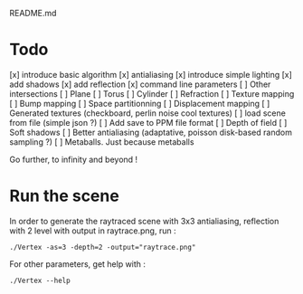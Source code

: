 README.md

# Todo

 [x] introduce basic algorithm
 [x] antialiasing
 [x] introduce simple lighting
 [x] add shadows
 [x] add reflection
 [x] command line parameters
 [ ] Other intersections
    [ ] Plane
    [ ] Torus
    [ ] Cylinder
 [ ] Refraction
 [ ] Texture mapping
 [ ] Bump mapping 
 [ ] Space partitionning
 [ ] Displacement mapping
 [ ] Generated textures (checkboard, perlin noise cool textures)
 [ ] load scene from file (simple json ?)
 [ ] Add save to PPM file format
 [ ] Depth of field
 [ ] Soft shadows
 [ ] Better antialiasing (adaptative, poisson disk-based random sampling ?)
 [ ] Metaballs. Just because metaballs

Go further, to infinity and beyond !

# Run the scene

In order to generate the raytraced scene with 3x3 antialiasing, reflection with 2 level with output in raytrace.png, run :

    ./Vertex -as=3 -depth=2 -output="raytrace.png"

For other parameters, get help with :

    ./Vertex --help 
